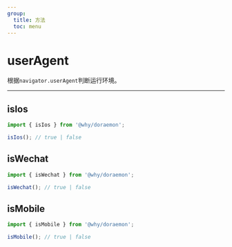 ```yaml
---
group:
  title: 方法
  toc: menu
---
```


# userAgent

根据`navigator.userAgent`判断运行环境。

---

## isIos

```typescript
import { isIos } from '@why/doraemon';

isIos(); // true | false
```

## isWechat

```typescript
import { isWechat } from '@why/doraemon';

isWechat(); // true | false
```

## isMobile

```typescript
import { isMobile } from '@why/doraemon';

isMobile(); // true | false
```
